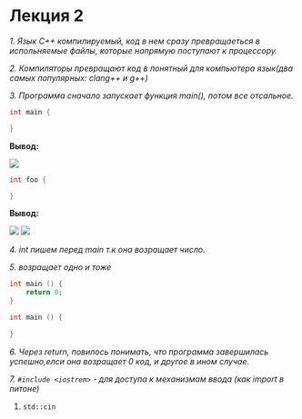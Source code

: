 # Лекция 2
*1. Язык С++ компилируемый, код в нем сразу превращаеться в испольняемые файлы, которые напрямую поступают к процессору.*

*2. Компиляторы превращают код в понятный для компьютера язык(два самых популярных: clang++ и g++)*

*3. Программа сначало запускает функция main(), потом все отсальное.*

```C++
int main {

}
```
**Вывод:** 

![](https://github.com/Kera-0/test/blob/main/%D0%A4%D0%AB%D0%A4%D0%AB%D0%A4%D0%AB%D0%92%D0%AB.PNG)
```C++
int foo {

}
```
**Вывод:** 

![](https://github.com/Kera-0/test/blob/main/%D0%BE%D1%88%D0%B8%D0%B1%D0%BA%D0%B0.PNG)
![](https://github.com/Kera-0/test/blob/main/%D1%86%D0%B9%D1%86%D0%B9%D1%86%D0%B9.PNG)

*4. int пишем перед main т.к она возращает число.*



*5. возращает одно и тоже*
```C++
int main () {
    return 0;
}
```
```C++
int main () {
    
}
```
*6. Через return, повилось понимать, что  программа завершилась успешно,елси она возращает 0 код, и другое в ином случае.*

*7. `#include <iostrem>` - для доступа к механизмам ввода (как import в питоне)*

1. `std::cin`
